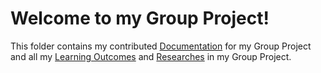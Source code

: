 
# Welcome to my Group Project!

<p>
  This folder contains my contributed <a href="https://github.com/JoviSimons/S3-Portfolio/tree/main/GP/Documentation">Documentation</a> for my Group Project and all my <a href="https://github.com/JoviSimons/S3-Portfolio/tree/main/GP/Learning%20Outcomes">Learning Outcomes</a> and <a href="https://github.com/JoviSimons/S3-Portfolio/tree/main/GP/Research">Researches</a> in my Group Project.
</p>
